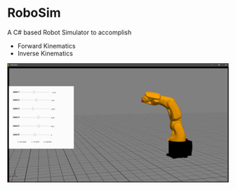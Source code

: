 # RoboSim

A C# based Robot Simulator to accomplish
  - Forward Kinematics
  - Inverse Kinematics



![alt text](https://github.com/thecybershotguy/RoboSim/blob/TestFeatures/Images/RoboSim.JPG)
